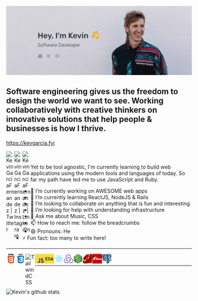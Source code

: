 [![Header](https://github.com/CumulusGround/CumulusGround/blob/master/header_shot.png "Header")](https://kevgarcia.fyi)

## Software engineering gives us the freedom to design the world we want to see. Working collaboratively with creative thinkers on innovative solutions that help people & businesses is how I thrive.

https://kevgarcia.fyi

[<img align="left" alt="KevinGarciaFernandez | Twitter" width="22px" src="https://cdn.jsdelivr.net/npm/simple-icons@v3/icons/twitter.svg" />][twitter]
[<img align="left" alt="KevinGarciaFernandez | Instagram" width="22px" src="https://cdn.jsdelivr.net/npm/simple-icons@v3/icons/instagram.svg" />][instagram]
[<img align="left" alt="KevinGarciaFernandez | LinkedIn" width="22px" src="https://cdn.jsdelivr.net/npm/simple-icons@v3/icons/linkedin.svg" />][linkedin]
<br />
<br />
Yet to be tool agnostic, I'm currently learning to build web applications using the modern tools and languages of today.
So far my path have led me to use JavaScript and Ruby.


- 🔭 I’m currently working on AWESOME web apps
- 🌱 I’m currently learning ReactJS, NodeJS & Rails
- 👯 I’m looking to collaborate on anything that is fun and interesting
- 🤔 I’m looking for help with understanding infrastructure
- 💬 Ask me about Music, CSS
- 📫 How to reach me: follow the breadcrumbs
- 😄 Pronouns: He
- ⚡ Fun fact: too many to write here!

---

<img align="left" alt="HTML5" width="26px" src="https://raw.githubusercontent.com/github/explore/80688e429a7d4ef2fca1e82350fe8e3517d3494d/topics/html/html.png" />
<img align="left" alt="CSS3" width="26px" src="https://raw.githubusercontent.com/github/explore/80688e429a7d4ef2fca1e82350fe8e3517d3494d/topics/css/css.png" />
<img align="left" alt="TailwindCSS" width="26px" src="https://camo.githubusercontent.com/87d7034892fd41dc88f3606bb44b853f87cd2c51/68747470733a2f2f7265666163746f72696e6775692e6e7963332e63646e2e6469676974616c6f6365616e7370616365732e636f6d2f7461696c77696e642d6c6f676f2e737667" />
<img align="left" alt="JavaScript" width="26px" src="https://raw.githubusercontent.com/github/explore/80688e429a7d4ef2fca1e82350fe8e3517d3494d/topics/javascript/javascript.png" />
<img align="left" alt="ES6" width="26px" src="https://raw.githubusercontent.com/github/explore/80688e429a7d4ef2fca1e82350fe8e3517d3494d/topics/es6/es6.png" />
<img align="left" alt="React" width="26px" src="https://raw.githubusercontent.com/github/explore/80688e429a7d4ef2fca1e82350fe8e3517d3494d/topics/react/react.png" />
<img align="left" alt="Redux" width="26px" src="https://raw.githubusercontent.com/github/explore/80688e429a7d4ef2fca1e82350fe8e3517d3494d/topics/redux/redux.png" />
<img align="left" alt="Node.js" width="26px" src="https://raw.githubusercontent.com/github/explore/80688e429a7d4ef2fca1e82350fe8e3517d3494d/topics/nodejs/nodejs.png" />
<img align="left" alt="Ruby" width="26px" src="https://raw.githubusercontent.com/github/explore/80688e429a7d4ef2fca1e82350fe8e3517d3494d/topics/ruby/ruby.png" />
<img align="left" alt="Rails" width="26px" src="https://raw.githubusercontent.com/github/explore/80688e429a7d4ef2fca1e82350fe8e3517d3494d/topics/rails/rails.png" />
<img align="left" alt="PostgreSQL" width="26px" src="https://raw.githubusercontent.com/github/explore/80688e429a7d4ef2fca1e82350fe8e3517d3494d/topics/postgresql/postgresql.png" />

<br />

---
<br />
<br />


![Kevin's github stats](https://github-readme-stats.vercel.app/api?username=CumulusGround&count_private=true&show_icons=true&bg_color=45,FF69F0,BB4DFF&title_color=fff&text_color=fff&icon_color=ffff3d)



[twitter]: https://twitter.com/CumulusGround
[instagram]: https://www.instagram.com/kevinthemix/
[linkedin]: https://www.linkedin.com/in/kevgarciaf/
